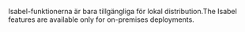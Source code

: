 <span data-ttu-id="6b538-101">Isabel-funktionerna är bara tillgängliga för lokal distribution.</span><span class="sxs-lookup"><span data-stu-id="6b538-101">The Isabel features are available only for on-premises deployments.</span></span>